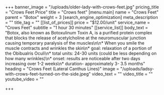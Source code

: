 +++
banner_image = "/uploads/older-lady-with-crows-feet.jpg"
pricing_title = "Crows Feet Price"
title = "Crows feet"
[menu.main]
name = "Crows Feet"
parent = "Botox"
weight = 3
[search_engine_optimization]
meta_description = ""
title_tag = ""
[[list_of_prices]]
price = "$12.00/unit"
service_name = "Crows Feet"
subtitle = "1 hour 30 minutes"
[[service_list]]
body_text = "Botox, also known as Botoxulinum Toxin A, is a purified protein complex that blocks the release of acetylcholine at the neuromuscular junction causing temporary paralysis of the muscles\n\n* When you smile the muscle contracts and wrinkles the skin\n* goal: relaxation of a portion of the Obibualris Oculi\n* total units: 24-30 units (could be less depending on how many wrinkles)\n* onset: results are noticeable after two days increasing over 1-2 weeks\n* duration- approximately 3- 3.5 months"
heading = "Crows Feet (Lateral Canthus Lines)"
image = "/uploads/ladsy-with-crows-feet-turned-on-the-side.jpeg"
video_text = ""
video_title = ""
youtube_video = ""

+++
